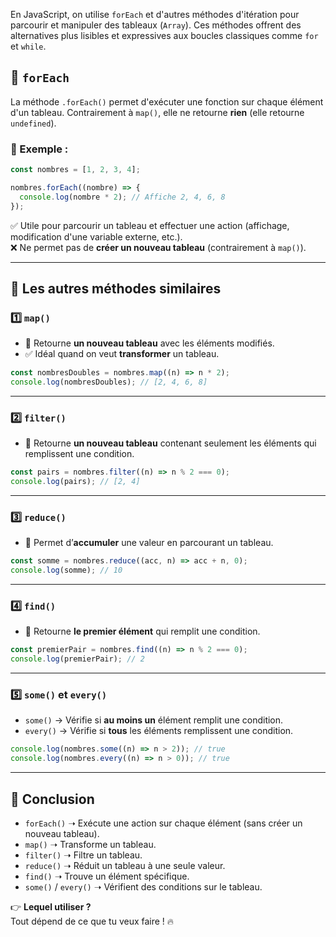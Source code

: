 En JavaScript, on utilise `forEach` et d'autres méthodes d'itération pour parcourir et manipuler des tableaux (`Array`).
Ces méthodes offrent des alternatives plus lisibles et expressives aux boucles classiques comme `for` et `while`.  

## 🔹 `forEach`
La méthode `.forEach()` permet d'exécuter une fonction sur chaque élément d'un tableau. Contrairement à `map()`, elle ne retourne **rien** (elle retourne `undefined`).  

### 📌 Exemple :
```js
const nombres = [1, 2, 3, 4];

nombres.forEach((nombre) => {
  console.log(nombre * 2); // Affiche 2, 4, 6, 8
});
```
✅ Utile pour parcourir un tableau et effectuer une action (affichage, modification d'une variable externe, etc.).  
❌ Ne permet pas de **créer un nouveau tableau** (contrairement à `map()`).  

---

## 🔹 Les autres méthodes similaires

### 1️⃣ `map()`
- 📌 Retourne **un nouveau tableau** avec les éléments modifiés.  
- ✅ Idéal quand on veut **transformer** un tableau.  

```js
const nombresDoubles = nombres.map((n) => n * 2);
console.log(nombresDoubles); // [2, 4, 6, 8]
```

---

### 2️⃣ `filter()`
- 📌 Retourne **un nouveau tableau** contenant seulement les éléments qui remplissent une condition.  

```js
const pairs = nombres.filter((n) => n % 2 === 0);
console.log(pairs); // [2, 4]
```

---

### 3️⃣ `reduce()`
- 📌 Permet d’**accumuler** une valeur en parcourant un tableau.  

```js
const somme = nombres.reduce((acc, n) => acc + n, 0);
console.log(somme); // 10
```

---

### 4️⃣ `find()`
- 📌 Retourne **le premier élément** qui remplit une condition.  

```js
const premierPair = nombres.find((n) => n % 2 === 0);
console.log(premierPair); // 2
```

---

### 5️⃣ `some()` et `every()`
- `some()` → Vérifie si **au moins un** élément remplit une condition.  
- `every()` → Vérifie si **tous** les éléments remplissent une condition.  

```js
console.log(nombres.some((n) => n > 2)); // true
console.log(nombres.every((n) => n > 0)); // true
```

---

## 🏁 Conclusion
- `forEach()` ➝ Exécute une action sur chaque élément (sans créer un nouveau tableau).  
- `map()` ➝ Transforme un tableau.  
- `filter()` ➝ Filtre un tableau.  
- `reduce()` ➝ Réduit un tableau à une seule valeur.  
- `find()` ➝ Trouve un élément spécifique.  
- `some()` / `every()` ➝ Vérifient des conditions sur le tableau.  

👉 **Lequel utiliser ?**  
Tout dépend de ce que tu veux faire ! 🔥
